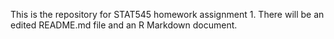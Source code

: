 This is the repository for STAT545 homework assignment 1. 
There will be an edited README.md file and an R Markdown document.
